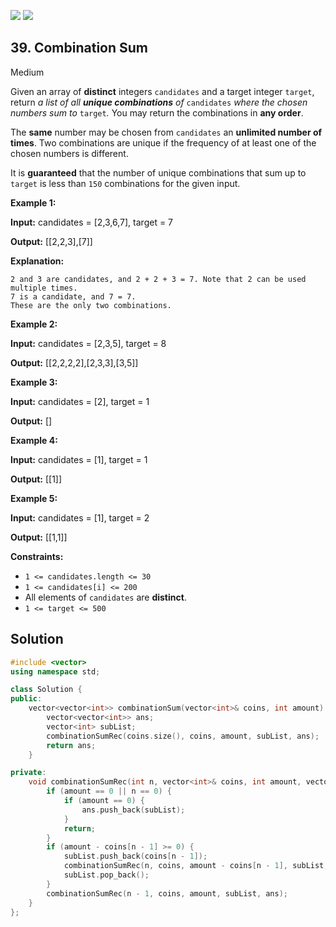 [![](https://img.shields.io/github/stars/javadev/LeetCode-in-All?label=Stars&style=flat-square)](https://github.com/javadev/LeetCode-in-All)
[![](https://img.shields.io/github/forks/javadev/LeetCode-in-All?label=Fork%20me%20on%20GitHub%20&style=flat-square)](https://github.com/javadev/LeetCode-in-All/fork)

## 39\. Combination Sum

Medium

Given an array of **distinct** integers `candidates` and a target integer `target`, return _a list of all **unique combinations** of_ `candidates` _where the chosen numbers sum to_ `target`_._ You may return the combinations in **any order**.

The **same** number may be chosen from `candidates` an **unlimited number of times**. Two combinations are unique if the frequency of at least one of the chosen numbers is different.

It is **guaranteed** that the number of unique combinations that sum up to `target` is less than `150` combinations for the given input.

**Example 1:**

**Input:** candidates = [2,3,6,7], target = 7

**Output:** [[2,2,3],[7]]

**Explanation:**

    2 and 3 are candidates, and 2 + 2 + 3 = 7. Note that 2 can be used multiple times.
    7 is a candidate, and 7 = 7.
    These are the only two combinations. 

**Example 2:**

**Input:** candidates = [2,3,5], target = 8

**Output:** [[2,2,2,2],[2,3,3],[3,5]] 

**Example 3:**

**Input:** candidates = [2], target = 1

**Output:** [] 

**Example 4:**

**Input:** candidates = [1], target = 1

**Output:** [[1]] 

**Example 5:**

**Input:** candidates = [1], target = 2

**Output:** [[1,1]] 

**Constraints:**

*   `1 <= candidates.length <= 30`
*   `1 <= candidates[i] <= 200`
*   All elements of `candidates` are **distinct**.
*   `1 <= target <= 500`

## Solution

```cpp
#include <vector>
using namespace std;

class Solution {
public:
    vector<vector<int>> combinationSum(vector<int>& coins, int amount) {
        vector<vector<int>> ans;
        vector<int> subList;
        combinationSumRec(coins.size(), coins, amount, subList, ans);
        return ans;
    }

private:
    void combinationSumRec(int n, vector<int>& coins, int amount, vector<int>& subList, vector<vector<int>>& ans) {
        if (amount == 0 || n == 0) {
            if (amount == 0) {
                ans.push_back(subList);
            }
            return;
        }
        if (amount - coins[n - 1] >= 0) {
            subList.push_back(coins[n - 1]);
            combinationSumRec(n, coins, amount - coins[n - 1], subList, ans);
            subList.pop_back();
        }
        combinationSumRec(n - 1, coins, amount, subList, ans);
    }
};
```